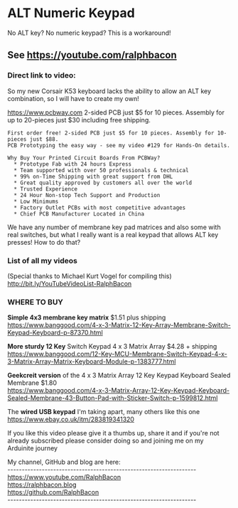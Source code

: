 # ALT Numeric Keypad
No ALT key? No numeric keypad? This is a workaround!

## See https://youtube.com/ralphbacon  
### Direct link to video: 

So my new Corsair K53 keyboard lacks the ability to allow an ALT key combination, so I will have to create my own!

https://www.pcbway.com 2-sided PCB just $5 for 10 pieces. Assembly for up to 20-pieces just $30 including free shipping.
```
First order free! 2-sided PCB just $5 for 10 pieces. Assembly for 10-pieces just $88.
PCB Prototyping the easy way - see my video #129 for Hands-On details.

Why Buy Your Printed Circuit Boards From PCBWay?  
  * Prototype Fab with 24 hours Express  
  * Team supported with over 50 professionals & technical  
  * 99% on-Time Shipping with great support from DHL  
  * Great quality approved by customers all over the world  
  * Trusted Experience  
  * 24 Hour Non-stop Tech Support and Production  
  * Low Minimums  
  * Factory Outlet PCBs with most competitive advantages  
  * Chief PCB Manufacturer Located in China 
```

We have any number of membrane key pad matrices and also some with real switches, but what I really want is a real keypad that allows ALT key presses! How to do that?

### List of all my videos
(Special thanks to Michael Kurt Vogel for compiling this)  
http://bit.ly/YouTubeVideoList-RalphBacon

### WHERE TO BUY

**Simple 4x3 membrane key matrix** $1.51 plus shipping  
https://www.banggood.com/4-x-3-Matrix-12-Key-Array-Membrane-Switch-Keypad-Keyboard-p-87370.html  

**More sturdy 12 Key** Switch Keypad 4 x 3 Matrix Array $4.28 + shipping  
https://www.banggood.com/12-Key-MCU-Membrane-Switch-Keypad-4-x-3-Matrix-Array-Matrix-Keyboard-Module-p-1383777.html  

**Geekcreit version** of the 4 x 3 Matrix Array 12 Key Keypad Keyboard Sealed Membrane $1.80  
https://www.banggood.com/4-x-3-Matrix-Array-12-Key-Keypad-Keyboard-Sealed-Membrane-43-Button-Pad-with-Sticker-Switch-p-1599812.html  
 
The **wired USB keypad** I'm taking apart, many others like this one  
https://www.ebay.co.uk/itm/283819341320  

If you like this video please give it a thumbs up, share it and if you're not already subscribed please consider doing so and joining me on my Arduinite journey

My channel, GitHub and blog are here:  
\------------------------------------------------------------------  
https://www.youtube.com/RalphBacon  
https://ralphbacon.blog  
https://github.com/RalphBacon  
\------------------------------------------------------------------

```
